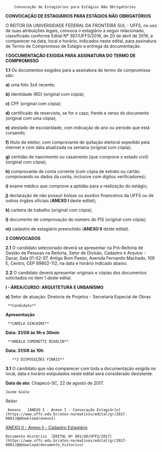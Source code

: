         Convocação de Estagiários para Estágios Não Obrigatórios  

**CONVOCAÇÃO DE ESTAGIÁRIOS PARA ESTÁGIOS NÃO OBRIGATÓRIOS**

  

 O REITOR DA UNIVERSIDADE FEDERAL DA FRONTEIRA SUL - UFFS, no uso de suas atribuições legais, convoca o estagiário a seguir relacionado, classificado conforme Edital Nº 367/UFFS/2016, de 20 de abril de 2016, a comparecer na data, local e horário, indicados neste edital, para assinatura de Termo de Compromisso de Estágio e entrega da documentação.

  

 **1 DOCUMENTAÇÃO EXIGIDA PARA ASSINATURA DO TERMO DE COMPROMISSO**

 **1.1** Os documentos exigidos para a assinatura do termo de compromisso são:

 **a)** uma foto 3x4 recente;

 **b)** identidade (RG) (original com cópia);

 **c)** CPF (original com cópia);

 **d)** certificado de reservista, se for o caso, frente e verso do documento (original com uma cópia);

 **e)** atestado de escolaridade, com indicação do ano ou período que está cursando;

 **f)** título de eleitor, com comprovante de quitação eleitoral expedido pela internet e com data atualizada na semana (original com cópia);

 **g)** certidão de nascimento ou casamento (que comprove o estado civil) (original com cópia);

 **h)** comprovante de conta corrente (com cópia de extrato ou cartão comprovando os dados da conta, inclusive com dígitos verificadores);

 **i)** exame médico que comprove a aptidão para a realização do estágio;

 **j)** declaração de não possuir bolsas ou auxílios financeiros da UFFS ou de outros órgãos oficiais (**ANEXO I** deste edital);

 **k)** carteira de trabalho (original com cópia);

 **l)** documento de comprovação do número do PIS (original com cópia);

 **m)** cadastro de estagiário preenchido (**ANEXO II** deste edital).

  **2 CONVOCADOS**

 **2.1** O candidato selecionado deverá se apresentar na Pró-Reitoria de Gestão de Pessoas na Reitoria, Setor de Divisão, Cadastro e Arquivo - Dacar, Sala 01-02-07, Antigo Bom Pastor, Avenida Fernando Machado, 108 E, Centro, CEP 89802-112, na data e horário indicado abaixo.

 **2.2** O candidato deverá apresentar originais e cópias dos documentos solicitados no item 1 deste edital.

 **I - ÁREA/CURSO: ARQUITETURA E URBANISMO**

 **a)** Setor de atuação: Diretoria de Projetos­ - Secretaria Especial de Obras

     **Candidato**

   **Apresentação**

     **CAMILA GIACHINI**

   **Data: 31/08 às 9h e 30min**

     **ANGELA COMINETTI BIGOLIN**

   **Data: 31/08 às 10h** 

       **3 DISPOSIÇÕES FINAIS**

 **3.1** O candidato que não comparecer com toda a documentação exigida no local, data e horário estipulados neste edital será considerado desistente.

   **Data do ato:** Chapecó-SC, 22 de agosto de 2017.   
 

    Jaime Giolo   
 Reitor 

     Anexos   [ANEXO I - Anexo I - Convocação Estagiário](https://www.uffs.edu.br/atos-normativos/edital/gr/2017-0801/@@download/anexo1)  

   [ANEXO II - Anexo Ii - Cadastro Estagiário](https://www.uffs.edu.br/atos-normativos/edital/gr/2017-0801/@@download/anexo2)  

    Documento Histórico  [EDITAL Nº 801/GR/UFFS/2017](https://www.uffs.edu.br/atos-normativos/edital/gr/2017-0801/@@download/documento_historico)     
      